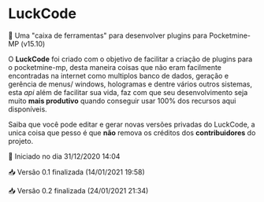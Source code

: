 # LuckCode
:hammer: Uma "caixa de ferramentas" para desenvolver plugins para Pocketmine-MP (v15.10)

O **LuckCode** foi criado com o objetivo de facilitar a criação de plugins para o pocketmine-mp, desta maneira coisas
que não eram facilmente encontradas na internet como multiplos banco de dados, geração e gerência de menus/
windows, hologramas e dentre vários outros sistemas, esta *api* além de facilitar sua vida, faz com que seu desenvolvimento
seja muito **mais produtivo** quando conseguir usar 100% dos recursos aqui disponíveis.

Saiba que você pode editar e gerar novas versões privadas do LuckCode, a unica coisa que pesso é que **não** remova os
créditos dos **contribuidores** do projeto. 

:calendar: Iniciado no dia 31/12/2020 14:04

:inbox_tray: Versão 0.1 finalizada (14/01/2021 19:58)

:inbox_tray: Versão 0.2 finalizada (24/01/2021 21:34)
